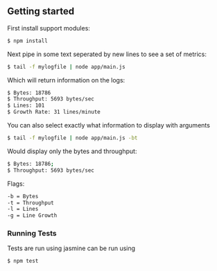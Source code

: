 ## Getting started

First install support modules:

```bash
$ npm install
```

Next pipe in some text seperated by new lines to see a set of metrics:

```bash
$ tail -f mylogfile | node app/main.js
```

Which will return information on the logs:

```bash
$ Bytes: 18786
$ Throughput: 5693 bytes/sec
$ Lines: 101
$ Growth Rate: 31 lines/minute
```

You can also select exactly what information to display with arguments

```bash
$ tail -f mylogfile | node app/main.js -bt
```

Would display only the bytes and throughput:

```bash
$ Bytes: 18786;
$ Throughput: 5693 bytes/sec
```

Flags:

```bash
-b = Bytes
-t = Throughput
-l = Lines
-g = Line Growth
```

### Running Tests

Tests are run using jasmine can be run using

```bash
$ npm test
```

